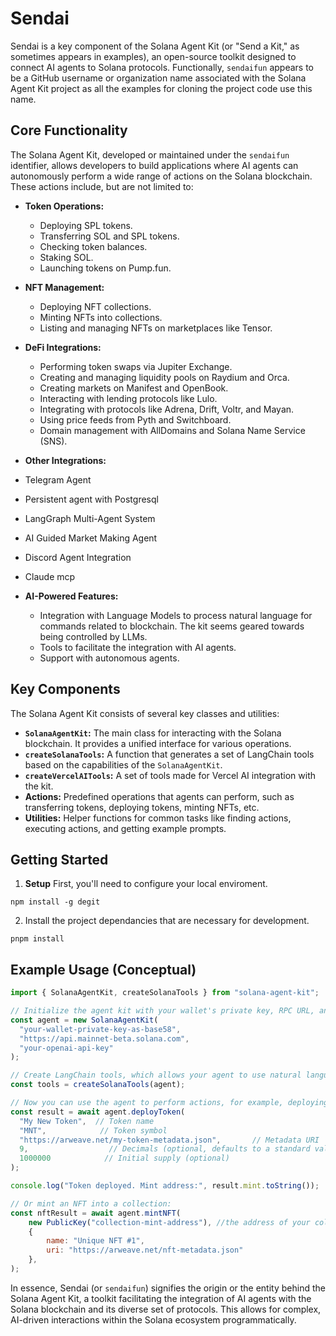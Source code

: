 # Sendai

Sendai is a key component of the Solana Agent Kit (or "Send a Kit," as sometimes appears in examples), an open-source toolkit designed to connect AI agents to Solana protocols. Functionally, `sendaifun` appears to be a GitHub username or organization name associated with the Solana Agent Kit project as all the examples for cloning the project code use this name.

## Core Functionality

The Solana Agent Kit, developed or maintained under the `sendaifun` identifier, allows developers to build applications where AI agents can autonomously perform a wide range of actions on the Solana blockchain. These actions include, but are not limited to:

*   **Token Operations:**
    *   Deploying SPL tokens.
    *   Transferring SOL and SPL tokens.
    *   Checking token balances.
    *   Staking SOL.
    *   Launching tokens on Pump.fun.

*   **NFT Management:**
    *   Deploying NFT collections.
    *   Minting NFTs into collections.
    *   Listing and managing NFTs on marketplaces like Tensor.

*   **DeFi Integrations:**
    *   Performing token swaps via Jupiter Exchange.
    *   Creating and managing liquidity pools on Raydium and Orca.
    *   Creating markets on Manifest and OpenBook.
    *   Interacting with lending protocols like Lulo.
    *   Integrating with protocols like Adrena, Drift, Voltr, and Mayan.
    *   Using price feeds from Pyth and Switchboard.
    *   Domain management with AllDomains and Solana Name Service (SNS).

*   **Other Integrations:**
  *  Telegram Agent
  *  Persistent agent with Postgresql
  * LangGraph Multi-Agent System
  * AI Guided Market Making Agent
  * Discord Agent Integration
  * Claude mcp

*  **AI-Powered Features:**
    * Integration with Language Models to process natural language for commands related to blockchain. The kit seems geared towards being controlled by LLMs.
    * Tools to facilitate the integration with AI agents.
    *  Support with autonomous agents.

## Key Components

The Solana Agent Kit consists of several key classes and utilities:

*   **`SolanaAgentKit`:**  The main class for interacting with the Solana blockchain. It provides a unified interface for various operations.
*   **`createSolanaTools`:**  A function that generates a set of LangChain tools based on the capabilities of the `SolanaAgentKit`.
*   **`createVercelAITools`:** A set of tools made for Vercel AI integration with the kit.
*   **Actions:** Predefined operations that agents can perform, such as transferring tokens, deploying tokens, minting NFTs, etc.
*   **Utilities:** Helper functions for common tasks like finding actions, executing actions, and getting example prompts.

## Getting Started
1.  **Setup**
First, you'll need to configure your local enviroment.

```
npm install -g degit
```

2. Install the project dependancies that are necessary for development.

```
pnpm install
```
## Example Usage (Conceptual)

```javascript
import { SolanaAgentKit, createSolanaTools } from "solana-agent-kit";

// Initialize the agent kit with your wallet's private key, RPC URL, and OpenAI API key
const agent = new SolanaAgentKit(
  "your-wallet-private-key-as-base58",
  "https://api.mainnet-beta.solana.com",
  "your-openai-api-key"
);

// Create LangChain tools, which allows your agent to use natural language to query.
const tools = createSolanaTools(agent);

// Now you can use the agent to perform actions, for example, deploying a token:
const result = await agent.deployToken(
  "My New Token",  // Token name
  "MNT",            // Token symbol
  "https://arweave.net/my-token-metadata.json",       // Metadata URI
  9,                  // Decimals (optional, defaults to a standard value)
  1000000            // Initial supply (optional)
);

console.log("Token deployed. Mint address:", result.mint.toString());

// Or mint an NFT into a collection:
const nftResult = await agent.mintNFT(
    new PublicKey("collection-mint-address"), //the address of your collection
    {
        name: "Unique NFT #1",
        uri: "https://arweave.net/nft-metadata.json"
    },
);

```

In essence, Sendai (or `sendaifun`) signifies the origin or the entity behind the Solana Agent Kit, a toolkit facilitating the integration of AI agents with the Solana blockchain and its diverse set of protocols. This allows for complex, AI-driven interactions within the Solana ecosystem programmatically.
